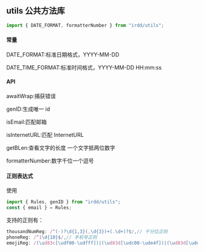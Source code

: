 ## utils 公共方法库

```javascript
import { DATE_FORMAT, formatterNumber } from "irdd/utils";
```

#### 常量

DATE_FORMAT:标准日期格式，YYYY-MM-DD

DATE_TIME_FORMAT:标准时间格式，YYYY-MM-DD HH:mm:ss

#### API

awaitWrap:捕获错误

genID:生成唯一 id

isEmail:匹配邮箱

isInternetURL:匹配 InternetURL

getBLen:查看文字的长度 一个文字抵两位数字

formatterNumber:数字千位一个逗号

#### 正则表达式

使用

```javascript
import { Rules, genID } from "irdd/utils";
const { email } = Rules;
```

支持的正则有：

```javascript
thousandNumReg: /^(-)?\d{1,3}(,\d{3})+(.\d+)?$/,// 千分位正则
phoneReg: /^1\d{10}$/,// 手机号正则
emojiReg: /(\ud83c[\udf00-\udfff])|(\ud83d[\udc00-\ude4f])|(\ud83d[\ude80-\udeff])/,// emoji表情的正则
```
